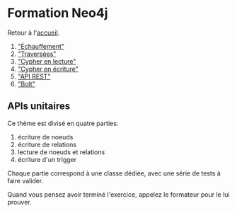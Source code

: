 ---
---
# Formation Neo4j

Retour à l'[accueil](..).

 1. ["Échauffement"](../basics/)
 1. ["Traversées"](../traversal/)
 1. ["Cypher en lecture"](../cypher_reading/)
 1. ["Cypher en écriture"](../cypher_writing/)
 1. ["API REST"](../rest/)
 1. ["Bolt"](../bolt/)

## APIs unitaires

Ce thème est divisé en quatre parties:

 1. écriture de noeuds
 1. écriture de relations
 1. lecture de noeuds et relations
 1. écriture d'un trigger
 
Chaque partie correspond à une classe dédiée, avec une série
de tests à faire valider.

Quand vous pensez avoir terminé l'exercice, appelez le formateur pour le lui prouver.
